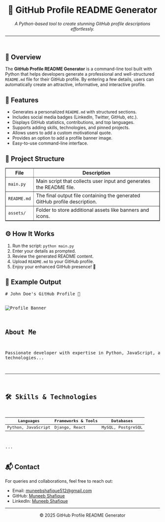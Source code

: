 <!DOCTYPE html>
<html lang="en">
<body>
    <header>
        <h1 align="center">🚀 GitHub Profile README Generator</h1>
        <p align="center"><i>A Python-based tool to create stunning GitHub profile descriptions effortlessly.</i></p>
        <hr>
    </header>
    
 <section>
        <h2>📌 Overview</h2>
        <p>The <b>GitHub Profile README Generator</b> is a command-line tool built with Python that helps developers generate a professional and well-structured <code>README.md</code> file for their GitHub profile. By entering a few details, users can automatically create an attractive, informative, and interactive profile.</p>
    </section>
    
<section>
        <h2>🔧 Features</h2>
        <ul>
            <li>Generates a personalized <code>README.md</code> with structured sections.</li>
            <li>Includes social media badges (LinkedIn, Twitter, GitHub, etc.).</li>
            <li>Displays GitHub statistics, contributions, and top languages.</li>
            <li>Supports adding skills, technologies, and pinned projects.</li>
            <li>Allows users to add a custom motivational quote.</li>
            <li>Provides an option to add a profile banner image.</li>
            <li>Easy-to-use command-line interface.</li>
        </ul>
    </section>
    
 <section>
        <h2>📂 Project Structure</h2>
        <table border="1" cellpadding="5" cellspacing="0">
            <tr>
                <th>File</th>
                <th>Description</th>
            </tr>
            <tr>
                <td><code>main.py</code></td>
                <td>Main script that collects user input and generates the README file.</td>
            </tr>
            <tr>
                <td><code>README.md</code></td>
                <td>The final output file containing the generated GitHub profile description.</td>
            </tr>
            <tr>
                <td><code>assets/</code></td>
                <td>Folder to store additional assets like banners and icons.</td>
            </tr>
        </table>
    </section>
    
 <section>
        <h2>⚙️ How It Works</h2>
        <ol>
            <li>Run the script: <code>python main.py</code></li>
            <li>Enter your details as prompted.</li>
            <li>Review the generated README content.</li>
            <li>Upload <code>README.md</code> to your GitHub profile.</li>
            <li>Enjoy your enhanced GitHub presence! 🚀</li>
        </ol>
    </section>
    
 <section>
        <h2>📜 Example Output</h2>
        <pre>
# John Doe's GitHub Profile 🚀

![Profile Banner](https://example.com/banner.png)

## About Me  
Passionate developer with expertise in Python, JavaScript, and web technologies...

---

## 🛠 Skills & Technologies
| Languages | Frameworks & Tools | Databases |
|-----------|--------------------|-----------|
| Python, JavaScript | Django, React | MySQL, PostgreSQL |

...
        </pre>
    </section>
    
 <section>
        <h2>📬 Contact</h2>
        <p>For queries and collaborations, feel free to reach out:</p>
        <ul>
            <li>Email: <a href="mailto:muneebshafique512@gmail.com">muneebshafique512@gmail.com</a></li>
            <li>GitHub: <a href="https://github.com/muneeb-shafique">Muneeb Shafique</a></li>
            <li>LinkedIn: <a href="https://linkedin.com/in/yourprofile">Muneeb Shafique</a></li>
        </ul>
    </section>
    
  <footer>
        <hr>
        <p align="center">&copy; 2025 GitHub Profile README Generator</p>
    </footer>
</body>
</html>
